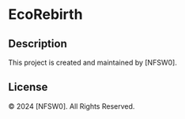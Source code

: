 # EcoRebirth

## Description

This project is created and maintained by [NFSW0].

## License

© 2024 [NFSW0]. All Rights Reserved.